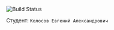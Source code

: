 ![Build Status](https://github.com/Rebanaito/java-course-2023/actions/workflows/build.yml/badge.svg)

Студент: `Колосов Евгений Александрович`
